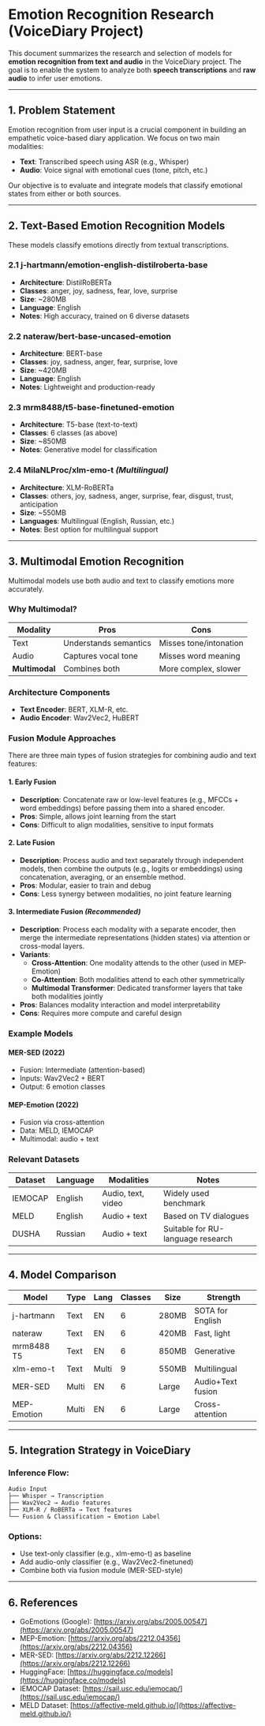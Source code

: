 # Emotion Recognition Research (VoiceDiary Project)

This document summarizes the research and selection of models for **emotion recognition from text and audio** in the VoiceDiary project. The goal is to enable the system to analyze both **speech transcriptions** and **raw audio** to infer user emotions.

---

## 1. Problem Statement

Emotion recognition from user input is a crucial component in building an empathetic voice-based diary application. We focus on two main modalities:

- **Text**: Transcribed speech using ASR (e.g., Whisper)
- **Audio**: Voice signal with emotional cues (tone, pitch, etc.)

Our objective is to evaluate and integrate models that classify emotional states from either or both sources.

---

## 2. Text-Based Emotion Recognition Models

These models classify emotions directly from textual transcriptions.

### 2.1 j-hartmann/emotion-english-distilroberta-base

- **Architecture**: DistilRoBERTa
- **Classes**: anger, joy, sadness, fear, love, surprise
- **Size**: ~280MB
- **Language**: English
- **Notes**: High accuracy, trained on 6 diverse datasets

### 2.2 nateraw/bert-base-uncased-emotion

- **Architecture**: BERT-base
- **Classes**: joy, sadness, anger, fear, surprise, love
- **Size**: ~420MB
- **Language**: English
- **Notes**: Lightweight and production-ready

### 2.3 mrm8488/t5-base-finetuned-emotion

- **Architecture**: T5-base (text-to-text)
- **Classes**: 6 classes (as above)
- **Size**: ~850MB
- **Notes**: Generative model for classification

### 2.4 MilaNLProc/xlm-emo-t *(Multilingual)*

- **Architecture**: XLM-RoBERTa
- **Classes**: others, joy, sadness, anger, surprise, fear, disgust, trust, anticipation
- **Size**: ~550MB
- **Languages**: Multilingual (English, Russian, etc.)
- **Notes**: Best option for multilingual support

---

## 3. Multimodal Emotion Recognition

Multimodal models use both audio and text to classify emotions more accurately.

### Why Multimodal?

| Modality       | Pros                  | Cons                   |
| -------------- | --------------------- | ---------------------- |
| Text           | Understands semantics | Misses tone/intonation |
| Audio          | Captures vocal tone   | Misses word meaning    |
| **Multimodal** | Combines both         | More complex, slower   |

### Architecture Components

- **Text Encoder**: BERT, XLM-R, etc.
- **Audio Encoder**: Wav2Vec2, HuBERT

### Fusion Module Approaches

There are three main types of fusion strategies for combining audio and text features:

#### 1. Early Fusion
- **Description**: Concatenate raw or low-level features (e.g., MFCCs + word embeddings) before passing them into a shared encoder.
- **Pros**: Simple, allows joint learning from the start
- **Cons**: Difficult to align modalities, sensitive to input formats

#### 2. Late Fusion
- **Description**: Process audio and text separately through independent models, then combine the outputs (e.g., logits or embeddings) using concatenation, averaging, or an ensemble method.
- **Pros**: Modular, easier to train and debug
- **Cons**: Less synergy between modalities, no joint feature learning

#### 3. Intermediate Fusion *(Recommended)*
- **Description**: Process each modality with a separate encoder, then merge the intermediate representations (hidden states) via attention or cross-modal layers.
- **Variants**:
  - **Cross-Attention**: One modality attends to the other (used in MEP-Emotion)
  - **Co-Attention**: Both modalities attend to each other symmetrically
  - **Multimodal Transformer**: Dedicated transformer layers that take both modalities jointly
- **Pros**: Balances modality interaction and model interpretability
- **Cons**: Requires more compute and careful design

### Example Models

#### MER-SED (2022)

- Fusion: Intermediate (attention-based)
- Inputs: Wav2Vec2 + BERT
- Output: 6 emotion classes

#### MEP-Emotion (2022)

- Fusion via cross-attention
- Data: MELD, IEMOCAP
- Multimodal: audio + text

### Relevant Datasets

| Dataset | Language | Modalities         | Notes                             |
| ------- | -------- | ------------------ | --------------------------------- |
| IEMOCAP | English  | Audio, text, video | Widely used benchmark             |
| MELD    | English  | Audio + text       | Based on TV dialogues             |
| DUSHA   | Russian  | Audio + text       | Suitable for RU-language research |

---

## 4. Model Comparison

| Model       | Type  | Lang  | Classes | Size  | Strength          |
| ----------- | ----- | ----- | ------- | ----- | ----------------- |
| j-hartmann  | Text  | EN    | 6       | 280MB | SOTA for English  |
| nateraw     | Text  | EN    | 6       | 420MB | Fast, light       |
| mrm8488 T5  | Text  | EN    | 6       | 850MB | Generative        |
| xlm-emo-t   | Text  | Multi | 9       | 550MB | Multilingual      |
| MER-SED     | Multi | EN    | 6       | Large | Audio+Text fusion |
| MEP-Emotion | Multi | EN    | 6       | Large | Cross-attention   |

---

## 5. Integration Strategy in VoiceDiary

### Inference Flow:

```
Audio Input
├── Whisper → Transcription
├── Wav2Vec2 → Audio features
├── XLM-R / RoBERTa → Text features
└── Fusion & Classification → Emotion Label
```

### Options:

- Use text-only classifier (e.g., xlm-emo-t) as baseline
- Add audio-only classifier (e.g., Wav2Vec2-finetuned)
- Combine both via fusion module (MER-SED-style)

---

## 6. References

- GoEmotions (Google): [https://arxiv.org/abs/2005.00547](https://arxiv.org/abs/2005.00547)
- MEP-Emotion: [https://arxiv.org/abs/2212.04356](https://arxiv.org/abs/2212.04356)
- MER-SED: [https://arxiv.org/abs/2212.12266](https://arxiv.org/abs/2212.12266)
- HuggingFace: [https://huggingface.co/models](https://huggingface.co/models)
- IEMOCAP Dataset: [https://sail.usc.edu/iemocap/](https://sail.usc.edu/iemocap/)
- MELD Dataset: [https://affective-meld.github.io/](https://affective-meld.github.io/)

